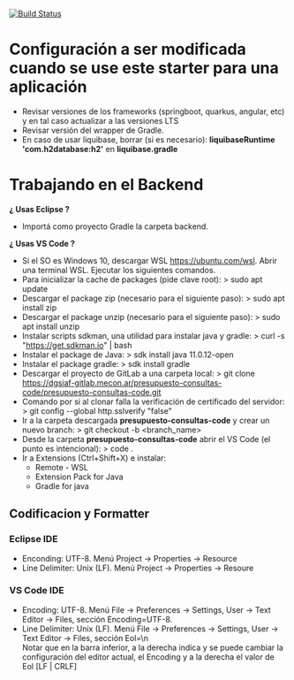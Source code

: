 [![Build Status](https://jenkins-apps-web-cicd.lab-originpaas.mecon.ar/buildStatus/icon?build=lastCompleted&config=prueba&style=plastic&job=apps-web-cicd%2Fapps-web-cicd-prueba-workflow-pipeline)](https://jenkins-apps-web-cicd.lab-originpaas.mecon.ar/job/apps-web-cicd/job/apps-web-cicd-prueba-workflow-pipeline/)

# Configuración a ser modificada cuando se use este starter para una aplicación

 - Revisar versiones de los frameworks (springboot, quarkus, angular, etc) y en tal caso actualizar a las versiones LTS
 - Revisar versión del wrapper de Gradle.
 - En caso de usar liquibase, borrar (si es necesario): **liquibaseRuntime 'com.h2database:h2'** en **liquibase.gradle**

# Trabajando en el Backend

**¿ Usas Eclipse ?**  
- Importá como proyecto Gradle la carpeta backend.

**¿ Usas VS Code ?**
- Si el SO es Windows 10, descargar WSL https://ubuntu.com/wsl. Abrir una terminal WSL. Ejecutar los siguientes comandos.
- Para inicializar la cache de packages (pide clave root): > sudo apt update
- Descargar el package zip (necesario para el siguiente paso): > sudo apt install zip
- Descargar el package unzip (necesario para el siguiente paso): > sudo apt install unzip
- Instalar scripts sdkman, una utilidad para instalar java y gradle: > curl -s "https://get.sdkman.io" | bash
- Instalar el package de Java: > sdk install java 11.0.12-open
- Instalar el package gradle: > sdk install gradle
- Descargar el proyecto de GitLab a una carpeta local: > git clone https://dgsiaf-gitlab.mecon.ar/presupuesto-consultas-code/presupuesto-consultas-code.git
- Comando por si al clonar falla la verificación de certificado del servidor: > git config --global http.sslverify "false"
- Ir a la carpeta descargada **presupuesto-consultas-code** y crear un nuevo branch: > git checkout -b <branch_name>
- Desde la carpeta **presupuesto-consultas-code** abrir el VS Code (el punto es intencional): > code .
- Ir a Extensions (Ctrl+Shift+X) e instalar: 
    - Remote - WSL
    - Extension Pack for Java
    - Gradle for java

## Codificacion y Formatter
### Eclipse IDE
- Enconding: UTF-8. Menú Project -> Properties -> Resource
- Line Delimiter: Unix (LF). Menú Project -> Properties -> Resoure
### VS Code IDE
- Encoding: UTF-8. Menú File -> Preferences -> Settings, User -> Text Editor -> Files, sección Encoding=UTF-8.
- Line Delimiter: Unix (LF). Menú File -> Preferences -> Settings, User -> Text Editor -> Files, sección Eol=\n  
Notar que en la barra inferior, a la derecha indica y se puede cambiar la configuración del editor actual, el Encoding y a la derecha el valor de Eol [LF | CRLF]